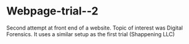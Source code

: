 # Webpage-trial--2
Second attempt at front end of a website. 
Topic of interest was Digital Forensics. It uses a similar setup as the first trial (Shappening LLC) 
